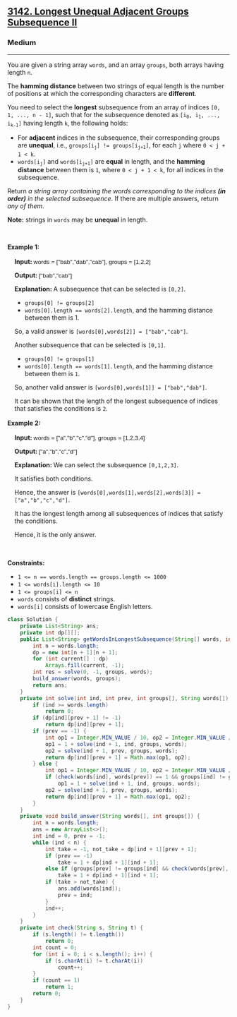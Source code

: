 <h2><a href="https://leetcode.com/problems/longest-unequal-adjacent-groups-subsequence-ii">3142. Longest Unequal Adjacent Groups Subsequence II</a></h2><h3>Medium</h3><hr><p>You are given a string array <code>words</code>, and an array <code>groups</code>, both arrays having length <code>n</code>.</p>

<p>The <strong>hamming distance</strong> between two strings of equal length is the number of positions at which the corresponding characters are <strong>different</strong>.</p>

<p>You need to select the <strong>longest</strong> <span data-keyword="subsequence-array">subsequence</span> from an array of indices <code>[0, 1, ..., n - 1]</code>, such that for the subsequence denoted as <code>[i<sub>0</sub>, i<sub>1</sub>, ..., i<sub>k-1</sub>]</code> having length <code>k</code>, the following holds:</p>

<ul>
	<li>For <strong>adjacent</strong> indices in the subsequence, their corresponding groups are <strong>unequal</strong>, i.e., <code>groups[i<sub>j</sub>] != groups[i<sub>j+1</sub>]</code>, for each <code>j</code> where <code>0 &lt; j + 1 &lt; k</code>.</li>
	<li><code>words[i<sub>j</sub>]</code> and <code>words[i<sub>j+1</sub>]</code> are <strong>equal</strong> in length, and the <strong>hamming distance</strong> between them is <code>1</code>, where <code>0 &lt; j + 1 &lt; k</code>, for all indices in the subsequence.</li>
</ul>

<p>Return <em>a string array containing the words corresponding to the indices <strong>(in order)</strong> in the selected subsequence</em>. If there are multiple answers, return <em>any of them</em>.</p>

<p><strong>Note:</strong> strings in <code>words</code> may be <strong>unequal</strong> in length.</p>

<p>&nbsp;</p>
<p><strong class="example">Example 1:</strong></p>

<div class="example-block" style="border-color: var(--border-tertiary); border-left-width: 2px; color: var(--text-secondary); font-size: .875rem; margin-bottom: 1rem; margin-top: 1rem; overflow: visible; padding-left: 1rem;">
<p><strong>Input: </strong><span class="example-io" style="font-family: Menlo,sans-serif; font-size: 0.85rem;">words = [&quot;bab&quot;,&quot;dab&quot;,&quot;cab&quot;], groups = [1,2,2]</span></p>

<p><strong>Output: </strong><span class="example-io" style="font-family: Menlo,sans-serif; font-size: 0.85rem;">[&quot;bab&quot;,&quot;cab&quot;]</span></p>

<p><strong>Explanation: </strong>A subsequence that can be selected is <code>[0,2]</code>.</p>

<ul>
	<li><code>groups[0] != groups[2]</code></li>
	<li><code>words[0].length == words[2].length</code>, and the hamming distance between them is 1.</li>
</ul>

<p>So, a valid answer is <code>[words[0],words[2]] = [&quot;bab&quot;,&quot;cab&quot;]</code>.</p>

<p>Another subsequence that can be selected is <code>[0,1]</code>.</p>

<ul>
	<li><code>groups[0] != groups[1]</code></li>
	<li><code>words[0].length == words[1].length</code>, and the hamming distance between them is <code>1</code>.</li>
</ul>

<p>So, another valid answer is <code>[words[0],words[1]] = [&quot;bab&quot;,&quot;dab&quot;]</code>.</p>

<p>It can be shown that the length of the longest subsequence of indices that satisfies the conditions is <code>2</code>.</p>
</div>

<p><strong class="example">Example 2:</strong></p>

<div class="example-block" style="border-color: var(--border-tertiary); border-left-width: 2px; color: var(--text-secondary); font-size: .875rem; margin-bottom: 1rem; margin-top: 1rem; overflow: visible; padding-left: 1rem;">
<p><strong>Input: </strong><span class="example-io" style="font-family: Menlo,sans-serif; font-size: 0.85rem;">words = [&quot;a&quot;,&quot;b&quot;,&quot;c&quot;,&quot;d&quot;], groups = [1,2,3,4]</span></p>

<p><strong>Output: </strong><span class="example-io" style="font-family: Menlo,sans-serif; font-size: 0.85rem;">[&quot;a&quot;,&quot;b&quot;,&quot;c&quot;,&quot;d&quot;]</span></p>

<p><strong>Explanation: </strong>We can select the subsequence <code>[0,1,2,3]</code>.</p>

<p>It satisfies both conditions.</p>

<p>Hence, the answer is <code>[words[0],words[1],words[2],words[3]] = [&quot;a&quot;,&quot;b&quot;,&quot;c&quot;,&quot;d&quot;]</code>.</p>

<p>It has the longest length among all subsequences of indices that satisfy the conditions.</p>

<p>Hence, it is the only answer.</p>
</div>

<p>&nbsp;</p>
<p><strong>Constraints:</strong></p>

<ul>
	<li><code>1 &lt;= n == words.length == groups.length &lt;= 1000</code></li>
	<li><code>1 &lt;= words[i].length &lt;= 10</code></li>
	<li><code>1 &lt;= groups[i] &lt;= n</code></li>
	<li><code>words</code> consists of <strong>distinct</strong> strings.</li>
	<li><code>words[i]</code> consists of lowercase English letters.</li>
</ul>

```java
class Solution {
    private List<String> ans;
    private int dp[][];
    public List<String> getWordsInLongestSubsequence(String[] words, int[] groups) {
        int n = words.length;
        dp = new int[n + 1][n + 1];
        for (int current[] : dp)
            Arrays.fill(current, -1);
        int res = solve(0, -1, groups, words);
        build_answer(words, groups);
        return ans;
    }
    private int solve(int ind, int prev, int groups[], String words[]) {
        if (ind >= words.length)
            return 0;
        if (dp[ind][prev + 1] != -1)
            return dp[ind][prev + 1];
        if (prev == -1) {
            int op1 = Integer.MIN_VALUE / 10, op2 = Integer.MIN_VALUE / 10;
            op1 = 1 + solve(ind + 1, ind, groups, words);
            op2 = solve(ind + 1, prev, groups, words);
            return dp[ind][prev + 1] = Math.max(op1, op2);
        } else {
            int op1 = Integer.MIN_VALUE / 10, op2 = Integer.MIN_VALUE / 10;
            if (check(words[ind], words[prev]) == 1 && groups[ind] != groups[prev])
                op1 = 1 + solve(ind + 1, ind, groups, words);
            op2 = solve(ind + 1, prev, groups, words);
            return dp[ind][prev + 1] = Math.max(op1, op2);
        }
    }
    private void build_answer(String words[], int groups[]) {
        int n = words.length;
        ans = new ArrayList<>();
        int ind = 0, prev = -1;
        while (ind < n) {
            int take = -1, not_take = dp[ind + 1][prev + 1];
            if (prev == -1)
                take = 1 + dp[ind + 1][ind + 1];
            else if (groups[prev] != groups[ind] && check(words[prev], words[ind]) == 1)
                take = 1 + dp[ind + 1][ind + 1];
            if (take > not_take) {
                ans.add(words[ind]);
                prev = ind;
            }
            ind++;
        }
    }
    private int check(String s, String t) {
        if (s.length() != t.length())
            return 0;
        int count = 0;
        for (int i = 0; i < s.length(); i++) {
            if (s.charAt(i) != t.charAt(i))
                count++;
        }
        if (count == 1)
            return 1;
        return 0;
    }
}
```
